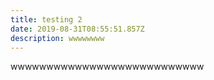 ```yaml
---
title: testing 2
date: 2019-08-31T08:55:51.857Z
description: wwwwwwww
---
```

wwwwwwwwwwwwwwwwwwwwwwwwwww
